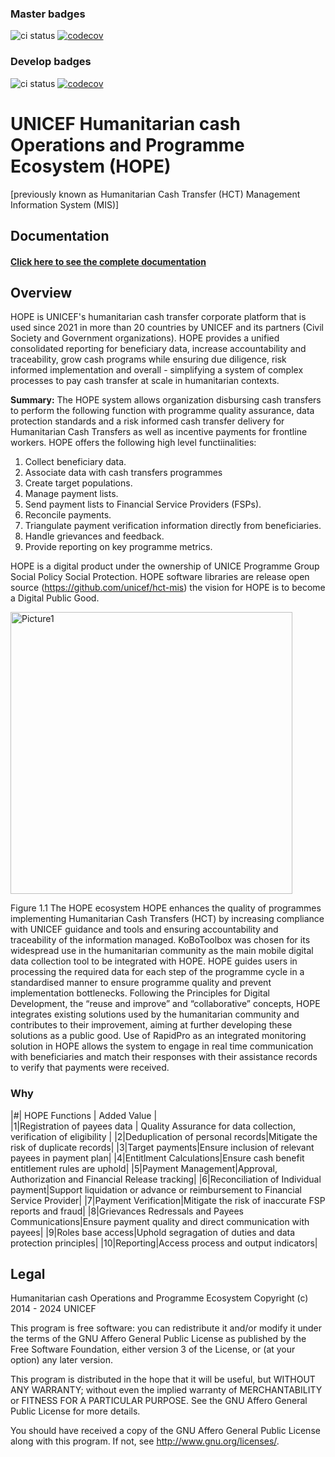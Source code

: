 ### Master badges
![ci status](https://github.com/unicef/hope/actions/workflows/ci.yml/badge.svg?branch=master)
[![codecov](https://codecov.io/gh/unicef/hope/branch/master/graph/badge.svg?token=ETHR78G5AM)](https://codecov.io/gh/unicef/hope)
### Develop badges
![ci status](https://github.com/unicef/hope/actions/workflows/ci.yml/badge.svg?branch=develop)
[![codecov](https://codecov.io/gh/unicef/hope/graph/badge.svg?token=ETHR78G5AM)](https://codecov.io/gh/unicef/hope)
# UNICEF Humanitarian cash Operations and Programme Ecosystem (HOPE)



[previously known as Humanitarian Cash Transfer (HCT) Management Information System (MIS)]

## Documentation
#### [Click here to see the complete documentation](https://unicef.github.io/hope-documentation/)

## Overview

HOPE is UNICEF's humanitarian cash transfer corporate platform that is used since 2021 in more than 20 countries by UNICEF and its partners (Civil Society and Government organizations). HOPE provides a unified consolidated reporting for beneficiary data, increase accountability and traceability, grow cash programs while ensuring due diligence, risk informed implementation and overall - simplifying a system of complex processes to pay cash transfer at scale in humanitarian contexts.

**Summary:** The HOPE system allows organization disbursing cash transfers to perform the following function with programme quality assurance, data protection standards and a risk informed cash transfer delivery for Humanitarian Cash Transfers as well as incentive payments for frontline workers. HOPE offers the following high level functiinalities:
1.	Collect beneficiary data.
2.	Associate data with cash transfers programmes
3.	Create target populations.
4.	Manage payment lists.
5.	Send payment lists to Financial Service Providers (FSPs).
6.	Reconcile payments.
7.	Triangulate payment verification information directly from beneficiaries.
8.	Handle grievances and feedback.
9.	Provide reporting on key programme metrics.


HOPE is a digital product under the ownership of UNICE Programme Group Social Policy Social Protection. HOPE software libraries are release open source (https://github.com/unicef/hct-mis) the vision for HOPE is to become a Digital Public Good.

 <img width="451" alt="Picture1" src="https://github.com/unicef/hct-mis/assets/131235609/d9836361-0ba7-4acf-b37a-016081df750f">

Figure 1.1 The HOPE ecosystem
HOPE enhances the quality of programmes implementing Humanitarian Cash Transfers (HCT) by increasing compliance with UNICEF guidance and tools and ensuring accountability and traceability of the information managed. KoBoToolbox was chosen for its widespread use in the humanitarian community as the main mobile digital data collection tool to be integrated with HOPE. HOPE guides users in processing the required data for each step of the programme cycle in a standardised manner to ensure programme quality and prevent implementation bottlenecks.
Following the Principles for Digital Development, the “reuse and improve” and “collaborative” concepts, HOPE integrates existing solutions used by the humanitarian community and contributes to their improvement, aiming at further developing these solutions as a public good. Use of RapidPro as an integrated monitoring solution in HOPE allows the system to engage in real time communication with beneficiaries and match their responses with their assistance records to verify that payments were received.

### Why

|#| HOPE Functions  | Added Value |		
|1|Registration of payees data	| Quality Assurance for data collection, verification of eligibility |
|2|Deduplication of personal records|Mitigate the risk of duplicate records|
|3|Target payments|Ensure inclusion of relevant payees in payment plan|
|4|Entitlment Calculations|Ensure cash benefit entitlement rules are uphold|
|5|Payment Management|Approval, Authorization and Financial Release tracking|
|6|Reconciliation of Individual payment|Support liquidation or advance or reimbursement to Financial Service Provider|
|7|Payment Verification|Mitigate the risk of inaccurate FSP reports and fraud|
|8|Grievances Redressals and Payees Communications|Ensure payment quality and direct communication with payees|
|9|Roles base access|Uphold segragation of duties and data protection principles|
|10|Reporting|Access process and output indicators|

## Legal
Humanitarian cash Operations and Programme Ecosystem
Copyright (c) 2014 - 2024 UNICEF

This program is free software: you can redistribute it and/or modify
it under the terms of the GNU Affero General Public License as published by
the Free Software Foundation, either version 3 of the License, or
(at your option) any later version.

This program is distributed in the hope that it will be useful,
but WITHOUT ANY WARRANTY; without even the implied warranty of
MERCHANTABILITY or FITNESS FOR A PARTICULAR PURPOSE.  See the
GNU Affero General Public License for more details.

You should have received a copy of the GNU Affero General Public License
along with this program.  If not, see <http://www.gnu.org/licenses/>.
